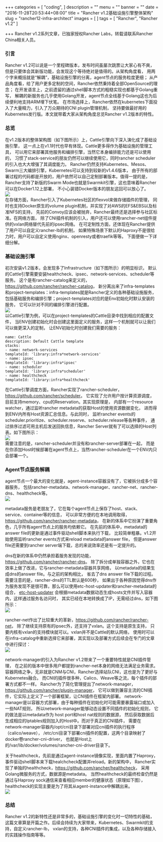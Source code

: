 +++
categories = [
    "coding",
]
description = ""
menu = ""
banner = ""
date = "2016-11-28T20:53:44+08:00"
title = "Rancher v1.2基础设施引擎整体架构"
slug = "rancher12-infra-architect"
images = [
]
tags = [
    "Rancher",
    "Rancher v1.2"
]

+++
Rancher v1.2系列文章，已独家授权Rancher Labs，转载请联系Rancher China相关人员。
<!--more-->
### 引言
Rancher v1.2可以说是一个里程碑版本，发布时间虽屡次跳票让大家心有不爽，
但是只要体会其新版功能，会发现这个等待绝对是值得的。从架构角度看，
用两个字来概括就是“解耦”，基础设施引擎的分离，agent节点的服务粒度更细；
从产品角度看，给了用户更多定制的空间，Rancher依然秉持着全部OpenSource的理念；
在开发语言上，之前遗留的通过shell脚本方式的粗糙实现也都基于Golang重写，
解耦的新服务也几乎使用Golang开发，agent节点全线基于Golang这也为后续便利地支持ARM埋下伏笔。
在市场选择上，Rancher依然在kubernetes下面投入了大量精力，引入了万众期待的CNI plugin管理机制，
坚持要做最好用的Kubernetes发行版。本文就带着大家从架构角度总览Rancher v1.2版本的特性。

### 总览
在v1.2版本的整体架构图（如下图所示）上，Cattle引擎向下深入演化成了基础设施引擎，
这一点上在v1.1时代也早有体现。Cattle更多得作为基础设施的管理工具，
可以用它来部署其他服务和编排引擎，当然它本身编排能力还是可以使用的，
习惯了stack-service的朋友仍然可以继续使用它，同时rancher scheduler的引入也大大增强了其调度能力。
Rancher仍然支持Kubernetes、Mesos、Swarm三大编排引擎，Kubernetes可以支持到较新的v1.4.6版本，
由于所有的部署过程的代码都是开放的，用户依然可以自己定制部署版本。值得一提的是，
Rancher支持了新版的Swarm Mode也就是Swarmkit引擎，这也意味着Rancher可以在Docker1.12上部署，
不小心装错Docker版本的朋友这回可以放心了。  
![](http://ww1.sinaimg.cn/large/006tKfTcjw1fav8rinilzj30hj09p0ur.jpg)  
在存储方面，Rancher引入了Kubernetes社区的flexvol来做存储插件的管理，
同时也支持Docker原生的volume plugin机制，并实现了对AWS的EFS&EBS以及标准NFS的支持，
先前的Convoy应该会被抛弃，Rancher最终还是选择参与社区标准。在网络方面，
除了CNI插件机制的引入，用户还可以使用rancher-net组件提供的vxlan网络替代先前的ipsec网络。
在可定制性方面，还体现在Rancher提供了用户可以自定义rancher-lb的机制，
如果特殊场景下默认的Haproxy不是很给力时，用户可以自定义使用nginx、openresty或者traefik等等。
下面便做一下详细分解。

### 基础设施引擎
初次安装v1.2版本，会发现多了Infrastructure（如下图所示）的明显标识，
默认的Cattle引擎需要安装healthcheck、ipsec、network-services、scheduler等服务。
这个是有rancher-catalog来定义的，<https://github.com/rancher/rancher-catalog>，
新分离出来了infra-templates和project-templates：infra-templates就是Rancher定义的各种基础设施服务，
包括基础服务和编排引擎；project-templates对应的是Env初始化时默认安装的服务，
它可以针对不同的编排引擎进行配置。  
![](http://ww1.sinaimg.cn/large/006tKfTcjw1fav8t4d321j30dl0b275b.jpg)  
以Cattle引擎为例，可以在project-templates的Cattle目录中找到相应的配置文件，
当ENV创建初始化时会创建这里面定义的服务，这样一个机制就可以让我们可以做更深入的定制，
让ENV初始化时创建我们需要的服务：  
```
name: Cattle
description: Default Cattle template
stacks:
- name: network-services
templateId: 'library:infra*network-services'
- name: ipsec
templateId: 'library:infra*ipsec'
- name: scheduler
templateId: 'library:infra*scheduler'
- name: healthcheck
templateId: 'library:infra*healthcheck'
```
在Cattle引擎调度方面，Rancher实现了rancher-scheduler，<https://github.com/rancher/scheduler>。
它实现了允许用户按计算资源调度，目前支持memory、cpu的Reservation。其实现原理是，
内部有一个resource watcher，通过监听rancher metadata的获取Host的使用资源数据变化，
进而得到ENV内所有Host资源汇总信息。与此同时，
监听rancher events的scheduler.prioritize、scheduler.reserve、scheduler.release等各种事件，
通过排序过滤可用主机后发送回执信息，Rancher Server就有了可以选择的Host列表。如下图所示：  
![](http://ww2.sinaimg.cn/large/006tKfTcjw1fav8vafyqaj30h005xwfk.jpg)  
需要注意的是，rancher-scheduler并没有和rancher-server部署在一起，
而是在你添加Host时候部署在agent节点上，当然rancher-scheduler在一个ENV内只会部署一个。

### Agent节点服务解耦
agent节点一个最大的变化就是，agent-instance容器没有了，它被拆分成多个容器服务，
包括rancher-metadata、network-manager、rancher-net、rancher-dns、healthcheck等。  
![](http://ww2.sinaimg.cn/large/006tKfTcjw1fav8w3brm9j30ea06labt.jpg)

metadata服务是老朋友了，它在每个agent节点上保存了host、stack、service、container等的信息，
可以非常方便的在本地调用取得，<https://github.com/rancher/rancher-metadata>，
在新的体系中它扮演了重要角色，几乎所有agent节点上的服务均依赖它。
在先前的体系中，metadata的answer file的更新是通过事件驱动shell脚本来执行下载，
比较简单粗暴。v1.2开始使用监听rancher events方式来reload metadata的answer file，
但是answer file还需要到rancher server端下载，总的来说效率还是有一定提升的。

dns在新的体系中仍然承担着服务发现的功能，<https://github.com/rancher/rancher-dns>。
除了拆分成单独容器之外，它也在效率上做了改进，它与rancher-metadata容器共享网络，
以metadata的结果生成dns的answer file。与之前的架构相比，
省去了dns answer file下载的过程。需要注意的是，rancher-dns的TTL默认是600秒，
如果出于各种原因觉得dns作为服务发现不是很可靠，那么可以使用etc-host-updater和rancher-metadata的组合，
[etc-host-updater](https://github.com/rancher/etc-host-updater)
会根据metadata数据动态生成hosts文件并写入容器内，这样通过服务名访问时，
其实已经在本地转换成了IP，无需经过dns，如下图所示：  
![](http://ww4.sinaimg.cn/large/006tKfTcjw1fav8z58gm6j30bc04mmxg.jpg)

rancher-net作出了比较重大的革新，<https://github.com/rancher/rancher-net>，
除了继续支持原有的ipsec外，还支持了vxlan。这个支持是原生支持，
只要内核有vxlan的支持模块就可以。vxlan并不是Cattle的默认网络，
使用时可以在infra-catalog中重新选择它来部署，其实现以及部署方式后续会在专门的文章中进行探讨：  
![](http://ww3.sinaimg.cn/large/006tKfTcjw1fav8zxs951j30ds0al753.jpg)

network-manager的引入为Rancher v1.2带来了一个重要特性就是CNI插件管理，
在之前的版本中很多用户都提到rancher-net本身的网络无法满足业务需求。
容器网络之争，无非就是CNM与CNI，Rancher选择站队CNI，这也是为了更好与Kubernetes融合。
而CNI的插件很多种，Calico、Weave等之流，每个插件的部署方式都不一样。
Rancher为了简化管理提出了network-manager，<https://github.com/rancher/plugin-manager>，
它可以做到兼容主流的CNI插件，它实际上定义了一个部署框架，让CNI插件在框架内部署。
network-manager是以容器方式部署，由于每种插件在初始化时可能需要暴露端口或加入一些NAT规则，
所以network-manager能够动态设置不同插件的初始化规则，
它的做法是以metadata作为 host port和host nat规则的数据源，
然后获取数据后生成相应的Iptables规则加入的Host中。而对于真正的CNI插件，
需要在network-manager容器内/opt/cni目录下部署对应cni插件的执行程序（calico/weave），
/etc/cni目录下部署cni插件的配置，这两个目录映射了docker卷rancher-cni-driver，
也就是Host上的/var/lib/docker/volumes/rancher-cni-driver目录下。

关于healthcheck，先前是通过agent-instance镜像实现，里面内置了Haproxy，
事件驱动shell脚本来下载healchcheck配置并reload。新的架构中，
Rancher实现了单独的healthcheck，<https://github.com/rancher/healthcheck>，
采用Golang微服务的方式，数据源是metadata。
当然healthcheck的最终检查仍然是通过与Haproxy sock通信来查看相应member的健康状态（原理如下图），
healthcheck的实现主要是为了将其从agent-instance中解耦出来。  
![](http://ww1.sinaimg.cn/large/006tKfTcjw1fav928q6bwj30hu06mad4.jpg)

### 总结
Rancher v1.2的新特性还是非常多的，基础设施引擎的变化时一切特性的基础，
这篇文章算是开篇之作。后续会持续为大家带来，Kubernetes、Swarmkit的支持，自定义rancher-lb，
vxlan的支持，各种CNI插件的集成，以及各种存储接入的实践操作指南等等。
